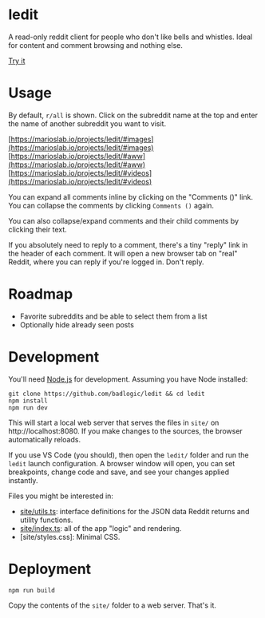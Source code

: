 # ledit
A read-only reddit client for people who don't like bells and whistles. Ideal for content and comment browsing and nothing else.

[Try it](https://marioslab.io/projects/ledit)

# Usage
By default, `r/all` is shown. Click on the subreddit name at the top and enter the name of another subreddit you want to visit.

[https://marioslab.io/projects/ledit/#images](https://marioslab.io/projects/ledit/#images)
[https://marioslab.io/projects/ledit/#aww](https://marioslab.io/projects/ledit/#aww)
[https://marioslab.io/projects/ledit/#videos](https://marioslab.io/projects/ledit/#videos)

You can expand all comments inline by clicking on the "Comments ()" link. You can collapse the comments by clicking `Comments ()` again.

You can also collapse/expand comments and their child comments by clicking their text.

If you absolutely need to reply to a comment, there's a tiny "reply" link in the header of each comment. It will open a new browser tab on
"real" Reddit, where you can reply if you're logged in. Don't reply.

# Roadmap
* Favorite subreddits and be able to select them from a list
* Optionally hide already seen posts

# Development
You'll need [Node.js](https://nodejs.org/en) for development. Assuming you have Node installed:

```
git clone https://github.com/badlogic/ledit && cd ledit
npm install
npm run dev
```

This will start a local web server that serves the files in `site/` on http://localhost:8080. If you make changes to the sources, the browser automatically reloads.

If you use VS Code (you should), then open the `ledit/` folder and run the `ledit` launch configuration. A browser window will open, you can set breakpoints, change code and save, and see your changes applied instantly.

Files you might be interested in:

* [site/utils.ts](site/utils.ts): interface definitions for the JSON data Reddit returns and utility functions.
* [site/index.ts](site/index.ts): all of the app "logic" and rendering.
* [site/styles.css]: Minimal CSS.

# Deployment
```
npm run build
```

Copy the contents of the `site/` folder to a web server. That's it.
